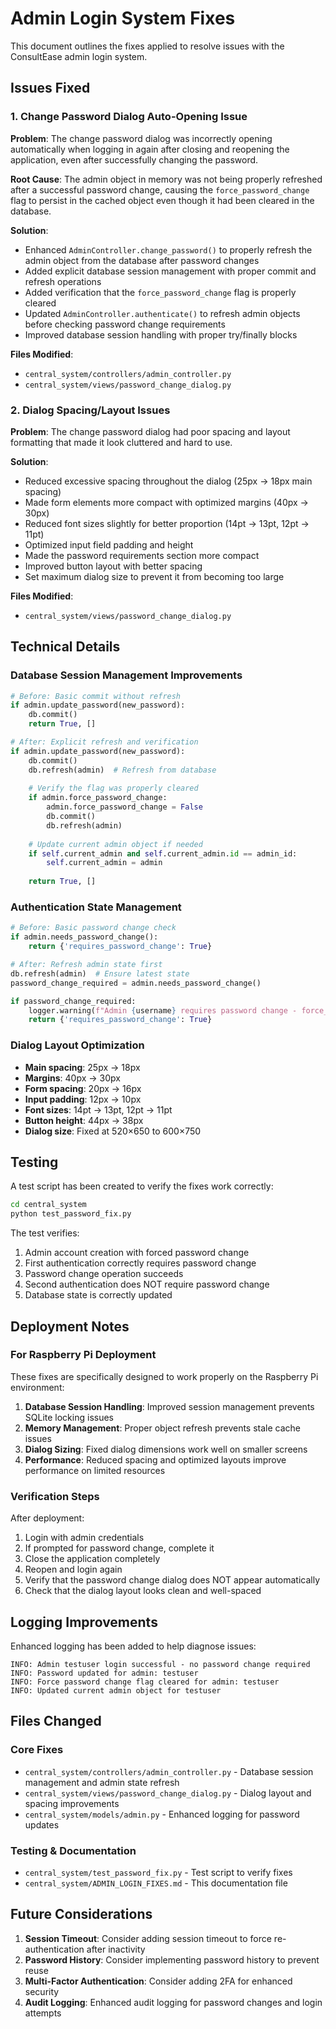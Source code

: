 # Admin Login System Fixes

This document outlines the fixes applied to resolve issues with the ConsultEase admin login system.

## Issues Fixed

### 1. Change Password Dialog Auto-Opening Issue

**Problem**: The change password dialog was incorrectly opening automatically when logging in again after closing and reopening the application, even after successfully changing the password.

**Root Cause**: The admin object in memory was not being properly refreshed after a successful password change, causing the `force_password_change` flag to persist in the cached object even though it had been cleared in the database.

**Solution**:
- Enhanced `AdminController.change_password()` to properly refresh the admin object from the database after password changes
- Added explicit database session management with proper commit and refresh operations
- Added verification that the `force_password_change` flag is properly cleared
- Updated `AdminController.authenticate()` to refresh admin objects before checking password change requirements
- Improved database session handling with proper try/finally blocks

**Files Modified**:
- `central_system/controllers/admin_controller.py`
- `central_system/views/password_change_dialog.py`

### 2. Dialog Spacing/Layout Issues

**Problem**: The change password dialog had poor spacing and layout formatting that made it look cluttered and hard to use.

**Solution**:
- Reduced excessive spacing throughout the dialog (25px → 18px main spacing)
- Made form elements more compact with optimized margins (40px → 30px)
- Reduced font sizes slightly for better proportion (14pt → 13pt, 12pt → 11pt)
- Optimized input field padding and height
- Made the password requirements section more compact
- Improved button layout with better spacing
- Set maximum dialog size to prevent it from becoming too large

**Files Modified**:
- `central_system/views/password_change_dialog.py`

## Technical Details

### Database Session Management Improvements

```python
# Before: Basic commit without refresh
if admin.update_password(new_password):
    db.commit()
    return True, []

# After: Explicit refresh and verification
if admin.update_password(new_password):
    db.commit()
    db.refresh(admin)  # Refresh from database
    
    # Verify the flag was properly cleared
    if admin.force_password_change:
        admin.force_password_change = False
        db.commit()
        db.refresh(admin)
    
    # Update current admin object if needed
    if self.current_admin and self.current_admin.id == admin_id:
        self.current_admin = admin
    
    return True, []
```

### Authentication State Management

```python
# Before: Basic password change check
if admin.needs_password_change():
    return {'requires_password_change': True}

# After: Refresh admin state first
db.refresh(admin)  # Ensure latest state
password_change_required = admin.needs_password_change()

if password_change_required:
    logger.warning(f"Admin {username} requires password change - force_password_change: {admin.force_password_change}")
    return {'requires_password_change': True}
```

### Dialog Layout Optimization

- **Main spacing**: 25px → 18px
- **Margins**: 40px → 30px
- **Form spacing**: 20px → 16px
- **Input padding**: 12px → 10px
- **Font sizes**: 14pt → 13pt, 12pt → 11pt
- **Button height**: 44px → 38px
- **Dialog size**: Fixed at 520×650 to 600×750

## Testing

A test script has been created to verify the fixes work correctly:

```bash
cd central_system
python test_password_fix.py
```

The test verifies:
1. Admin account creation with forced password change
2. First authentication correctly requires password change
3. Password change operation succeeds
4. Second authentication does NOT require password change
5. Database state is correctly updated

## Deployment Notes

### For Raspberry Pi Deployment

These fixes are specifically designed to work properly on the Raspberry Pi environment:

1. **Database Session Handling**: Improved session management prevents SQLite locking issues
2. **Memory Management**: Proper object refresh prevents stale cache issues
3. **Dialog Sizing**: Fixed dialog dimensions work well on smaller screens
4. **Performance**: Reduced spacing and optimized layouts improve performance on limited resources

### Verification Steps

After deployment:

1. Login with admin credentials
2. If prompted for password change, complete it
3. Close the application completely
4. Reopen and login again
5. Verify that the password change dialog does NOT appear automatically
6. Check that the dialog layout looks clean and well-spaced

## Logging Improvements

Enhanced logging has been added to help diagnose issues:

```
INFO: Admin testuser login successful - no password change required
INFO: Password updated for admin: testuser
INFO: Force password change flag cleared for admin: testuser
INFO: Updated current admin object for testuser
```

## Files Changed

### Core Fixes
- `central_system/controllers/admin_controller.py` - Database session management and admin state refresh
- `central_system/views/password_change_dialog.py` - Dialog layout and spacing improvements
- `central_system/models/admin.py` - Enhanced logging for password updates

### Testing & Documentation
- `central_system/test_password_fix.py` - Test script to verify fixes
- `central_system/ADMIN_LOGIN_FIXES.md` - This documentation file

## Future Considerations

1. **Session Timeout**: Consider adding session timeout to force re-authentication after inactivity
2. **Password History**: Consider implementing password history to prevent reuse
3. **Multi-Factor Authentication**: Consider adding 2FA for enhanced security
4. **Audit Logging**: Enhanced audit logging for password changes and login attempts 